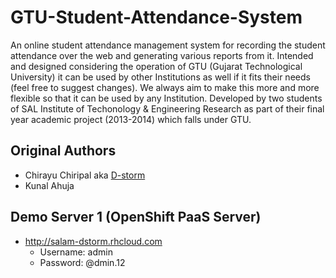 GTU-Student-Attendance-System
=============================

An online student attendance management system for recording the student attendance over the web and generating various reports from it. Intended and designed considering the operation of GTU (Gujarat Technological University) it can be used by other Institutions as well if it fits their needs (feel free to suggest changes). We always aim to make this more and more flexible so that it can be used by any Institution. Developed by two students of SAL Institute of Techonology &amp; Engineering Research as part of their final year academic project (2013-2014) which falls under GTU.

Original Authors
----------------

* Chirayu Chiripal aka [D-storm][1]
* Kunal Ahuja

Demo Server 1 (OpenShift PaaS Server)
-------------

* http://salam-dstorm.rhcloud.com
  * Username: admin
  * Password: @dmin.12

[1]: https://github.com/D-storm
